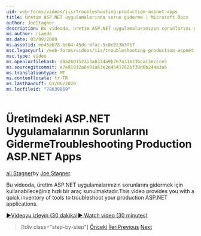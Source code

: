 ```yaml
---
uid: web-forms/videos/iis/troubleshooting-production-aspnet-apps
title: Üretim ASP.NET uygulamalarında sorun giderme | Microsoft Docs
author: JoeStagner
description: Bu videoda, üretim ASP.NET uygulamalarınızın sorunlarını gidermek için kullanabileceğiniz hızlı bir araç sunulmaktadır.
ms.author: riande
ms.date: 03/09/2009
ms.assetid: ee45ab78-bc04-45dc-bfac-5c0c023b3f17
msc.legacyurl: /web-forms/videos/iis/troubleshooting-production-aspnet-apps
msc.type: video
ms.openlocfilehash: d8a260152213a8374a9b7b7a31623bca13eccce5
ms.sourcegitcommit: e7e91932a6e91a63e2e46417626f39d6b244a3ab
ms.translationtype: MT
ms.contentlocale: tr-TR
ms.lasthandoff: 03/06/2020
ms.locfileid: "78639869"
---
```

# <a name="troubleshooting-production-aspnet-apps"></a><span data-ttu-id="1b352-103">Üretimdeki ASP.NET Uygulamalarının Sorunlarını Giderme</span><span class="sxs-lookup"><span data-stu-id="1b352-103">Troubleshooting Production ASP.NET Apps</span></span>

<span data-ttu-id="1b352-104">[ali Stagner](https://github.com/JoeStagner)</span><span class="sxs-lookup"><span data-stu-id="1b352-104">by [Joe Stagner](https://github.com/JoeStagner)</span></span>

<span data-ttu-id="1b352-105">Bu videoda, üretim ASP.NET uygulamalarınızın sorunlarını gidermek için kullanabileceğiniz hızlı bir araç sunulmaktadır.</span><span class="sxs-lookup"><span data-stu-id="1b352-105">This video provides you with a quick inventory of tools to troubleshoot your production ASP.NET applications.</span></span>

[<span data-ttu-id="1b352-106">&#9654;Videoyu izleyin (30 dakika)</span><span class="sxs-lookup"><span data-stu-id="1b352-106">&#9654; Watch video (30 minutes)</span></span>](https://channel9.msdn.com/Blogs/ASP-NET-Site-Videos/troubleshooting-production-aspnet-apps)

> [!div class="step-by-step"]
> <span data-ttu-id="1b352-107">[Önceki](feature-specific-delegated-management.md)
> [İleri](creating-a-site-with-iis7-manager.md)</span><span class="sxs-lookup"><span data-stu-id="1b352-107">[Previous](feature-specific-delegated-management.md)
[Next](creating-a-site-with-iis7-manager.md)</span></span>
